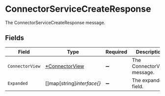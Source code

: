 # ConnectorServiceCreateResponse

The ConnectorServiceCreateResponse message.


## Fields

| Field                                                  | Type                                                   | Required                                               | Description                                            |
| ------------------------------------------------------ | ------------------------------------------------------ | ------------------------------------------------------ | ------------------------------------------------------ |
| `ConnectorView`                                        | [*ConnectorView](../../models/shared/connectorview.md) | :heavy_minus_sign:                                     | The ConnectorView message.                             |
| `Expanded`                                             | []map[string]*interface{}*                             | :heavy_minus_sign:                                     | The expanded field.                                    |